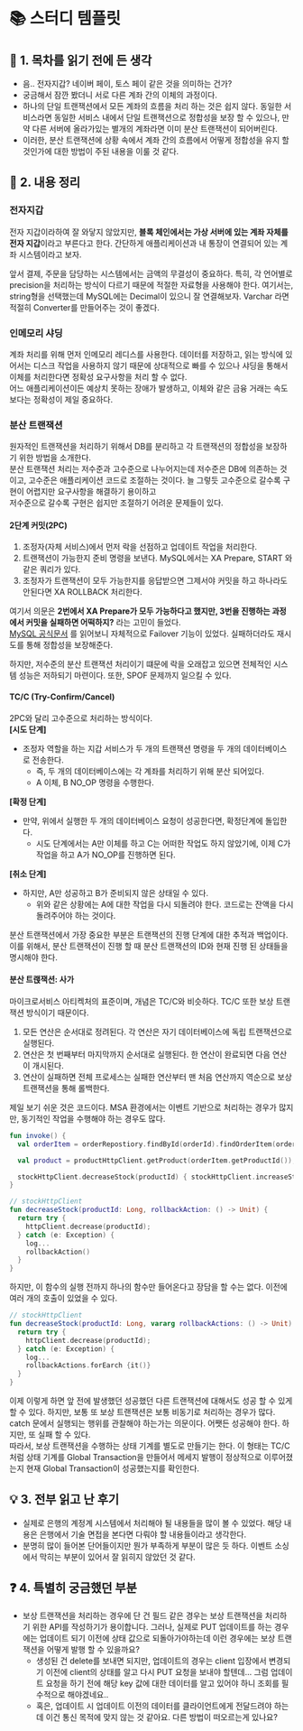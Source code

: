 # 📚 스터디 템플릿

## 📖 1. 목차를 읽기 전에 든 생각
- 음.. 전자지갑? 네이버 페이, 토스 페이 같은 것을 의미하는 건가?
- 궁금해서 잠깐 봤더니 서로 다른 계좌 간의 이체의 과정이다.
- 하나의 단일 트랜잭션에서 모든 계좌의 흐름을 처리 하는 것은 쉽지 않다. 동일한 서비스라면 동일한 서비스 내에서 단일 트랜잭션으로 정합성을 보장 할 수 있으나, 만약 다른 서버에 올라가있는 별개의 계좌라면 이미 분산 트랜잭션이 되어버린다.
- 이러한, 분산 트랜잭션에 상황 속에서 계좌 간의 흐름에서 어떻게 정합성을 유지 할 것인가에 대한 방법이 주된 내용을 이룰 것 같다. 

## 📝 2. 내용 정리

### 전자지갑
전자 지갑이라하여 잘 와닿지 않았지만, **블록 체인에서는 가상 서버에 있는 계좌 자체를 전자 지갑**이라고 부른다고 한다. 간단하게 애플리케이션과 내 통장이 연결되어 있는 계좌 시스템이라고 보자.

앞서 결제, 주문을 담당하는 시스템에서는 금액의 무결성이 중요하다. 특히, 각 언어별로 precision을 처리하는 방식이 다르기 때문에 적절한 자료형을 사용해야 한다.
여기서는, string형을 선택했는데 MySQL에는 Decimal이 있으니 잘 연결해보자. Varchar 라면 적절히 Converter를 만들어주는 것이 좋겠다.

### 인메모리 샤딩
계좌 처리를 위해 먼저 인메모리 레디스를 사용한다.
데이터를 저장하고, 읽는 방식에 있어서는 디스크 작업을 사용하지 않기 때문에 상대적으로 빠를 수 있으나 샤딩을 통해서 이체를 처리한다면 정확성 요구사항을 처리 할 수 없다.  
어느 애플리케이션이든 예상치 못하는 장애가 발생하고, 이체와 같은 금융 거래는 속도보다는 정확성이 제일 중요하다.

### 분산 트랜잭션
원자적인 트랜잭션을 처리하기 위해서 DB를 분리하고 각 트랜잭션의 정합성을 보장하기 위한 방법을 소개한다.  
분산 트랜잭션 처리는 저수준과 고수준으로 나누어지는데 저수준은 DB에 의존하는 것이고, 고수준은 애플리케이션 코드로 조절하는 것이다. 늘 그렇듯 고수준으로 갈수록 구현이 어렵지만 요구사항을 해결하기 용이하고  
저수준으로 갈수록 구현은 쉽지만 조절하기 어려운 문제들이 있다.

#### 2단계 커밋(2PC)
1. 조정자(자체 서비스)에서 먼저 락을 선점하고 업데이트 작업을 처리한다.
2. 트랜잭션이 가능한지 준비 명령을 보낸다. MySQL에서는 XA Prepare, START 와 같은 쿼리가 있다.
3. 조정자가 트랜잭션이 모두 가능한지를 응답받으면 그제서야 커밋을 하고 하나라도 안된다면 XA ROLLBACK 처리한다.

여기서 의문은 **2번에서 XA Prepare가 모두 가능하다고 했지만, 3번을 진행하는 과정에서 커밋을 실패하면 어떡하지?** 라는 고민이 들었다.  
[MySQL 공식문서](https://dev.mysql.com/doc/refman/8.4/en/xa-statements.html) 를 읽어보니 자체적으로 Failover 기능이 있었다. 실패하더라도 재시도를 통해 정합성을 보장해준다.  

하지만, 저수준의 분산 트랜잭션 처리이기 떄문에 락을 오래잡고 있으면 전체적인 시스템 성능은 저하되기 마련이다. 또한, SPOF 문제까지 일으킬 수 있다.

#### TC/C (Try-Confirm/Cancel)
2PC와 달리 고수준으로 처리하는 방식이다.  
**[시도 단계]**
- 조정자 역할을 하는 지갑 서비스가 두 개의 트랜잭션 명령을 두 개의 데이터베이스로 전송한다.
  - 즉, 두 개의 데이터베이스에는 각 계좌를 처리하기 위해 분산 되어있다.
  - A 이체, B NO_OP 명령을 수행한다.

**[확정 단계]**
- 만약, 위에서 실행한 두 개의 데이터베이스 요청이 성공한다면, 확정단계에 돌입한다.
  - 시도 단계에서는 A만 이체를 하고 C는 어떠한 작업도 하지 않았기에, 이제 C가 작업을 하고 A가 NO_OP를 진행하면 된다.
 
**[취소 단계]**
- 하지만, A만 성공하고 B가 준비되지 않은 상태일 수 있다.
  - 위와 같은 상황에는 A에 대한 작업을 다시 되돌려야 한다. 코드로는 잔액을 다시 돌려주어야 하는 것이다.

분산 트랜잭션에서 가장 중요한 부분은 트랜잭션의 진행 단계에 대한 추적과 백업이다. 이를 위해서, 분산 트랜잭션이 진행 할 때 분산 트랜잭션의 ID와 현재 진행 된 상태들을 명시해야 한다.

#### 분산 트랝잭션: 사가
마이크로서비스 아티켁처의 표준이며, 개념은 TC/C와 비슷하다. TC/C 또한 보상 트랜잭션 방식이기 때문이다.
1. 모든 연산은 순서대로 정려된다. 각 연산은 자기 데이터베이스에 독립 트랜잭션으로 실행된다.
2. 연산은 첫 번째부터 마지막까지 순서대로 실행된다. 한 연산이 완료되면 다음 연산이 개시된다.
3. 연산이 실패하면 전체 프로세스는 실패한 연산부터 맨 처음 연산까지 역순으로 보상 트랜잭션을 통해 롤백한다.

제일 보기 쉬운 것은 코드이다. MSA 환경에서는 이벤트 기반으로 처리하는 경우가 많지만, 동기적인 작업을 수행해야 하는 경우도 많다.
```kotlin
fun invoke() {
  val orderItem = orderRepostiory.findById(orderId).findOrderItem(orderItemId);

  val product = productHttpClient.getProduct(orderItem.getProductId()); // 여기서 실패 할 수 있지만, 수정 작업이 없기에 보상 트랜잭션은 필요없다.

  stockHttpClient.decreaseStock(productId) { stockHttpClient.increaseStock(productId) }
}

// stockHttpClient
fun decreaseStock(productId: Long, rollbackAction: () -> Unit) {
  return try {
    httpClient.decrease(productId);
  } catch (e: Exception) {
    log...
    rollbackAction()
  }
}
```
하지만, 이 함수의 실행 전까지 하나의 함수만 들어온다고 장담을 할 수는 없다. 이전에 여러 개의 호출이 있었을 수 있다.

```kotlin
// stockHttpClient
fun decreaseStock(productId: Long, vararg rollbackActions: () -> Unit) {
  return try {
    httpClient.decrease(productId);
  } catch (e: Exception) {
    log...
    rollbackActions.forEarch {it()}
  }
}
```
이제 이렇게 하면 앞 전에 발생했던 성공했던 다른 트랜잭션에 대해서도 성공 할 수 있게 할 수 있다.
하지만, 보통 또 보상 트랜잭션은 보통 비동기로 처리하는 경우가 많다. catch 문에서 실행되는 행위를 관찰해야 하는가는 의문이다. 어쨋든 성공해야 한다. 하지만, 또 실패 할 수 있다.  
따라서, 보상 트랜잭션을 수행하는 상태 기계를 별도로 만들기는 한다. 이 형태는 TC/C 처럼 상태 기계를 Global Transaction을 만들어서 메세지 발행이 정상적으로 이루어졌는지 현재 Global Transaction이 성공했는지를 확인한다.


## 💡 3. 전부 읽고 난 후기
- 실제로 은행의 계정계 시스템에서 처리해야 될 내용들을 많이 볼 수 있었다. 해당 내용은 은행에서 기술 면접을 본다면 다뤄야 할 내용들이라고 생각한다.
- 분명히 많이 들어본 단어들이지만 뭔가 부족하게 부분이 많은 듯 하다. 이벤트 소싱에서 막히는 부분이 있어서 잘 읽히지 않았던 것 같다.

## ❓ 4. 특별히 궁금했던 부분
- 보상 트랜잭션을 처리하는 경우에 단 건 필드 같은 경우는 보상 트랜잭션을 처리하기 위한 API를 작성하기가 용이합니다. 그러나, 실제로 PUT 업데이트를 하는 경우에는 업데이트 되기 이전에 상태 값으로 되돌아가야하는데 이런 경우에는 보상 트랜잭션을 어떻게 발행 할 수 있을까요?
  - 생성된 건 delete를 보내면 되지만, 업데이트의 경우는 client 입장에서 변경되기 이전에 client의 상태를 알고 다시 PUT 요청을 보내야 할텐데... 그럼 업데이트 요청을 하기 전에 해당 key 값에 대한 데이터를 알고 있어야 하니 조회를 필수적으로 해야겠네요..
  - 혹은, 업데이트 시 업데이트 이전의 데이터를 클라이언트에게 전달드려야 하는데 이건 통신 목적에 맞지 않는 것 같아요. 다른 방법이 떠오르는게 있나요?
